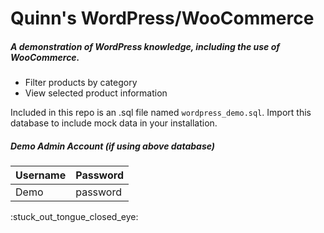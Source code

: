# Quinn's WordPress/WooCommerce
##### A demonstration of WordPress knowledge, including the use of WooCommerce.

* Filter products by category
* View selected product information

Included in this repo is an .sql file named `wordpress_demo.sql`. Import this database to include mock data in your installation.

##### Demo Admin Account (if using above database)
Username | Password
---------|---------
Demo     | password

:stuck_out_tongue_closed_eye:

